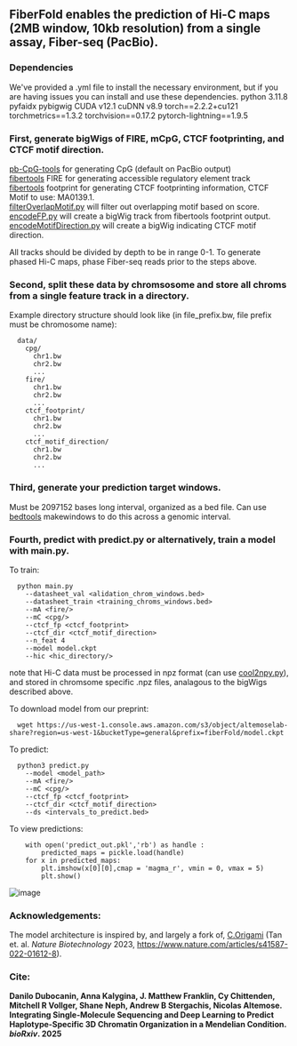 ## FiberFold enables the prediction of Hi-C maps (2MB window, 10kb resolution) from a single assay, Fiber-seq (PacBio).  

### Dependencies

We've provided a .yml file to install the necessary environment, but if you are having issues you can install and use these dependencies.
    python 3.11.8
    pyfaidx
    pybigwig
    CUDA v12.1
    cuDNN v8.9
    torch==2.2.2+cu121
    torchmetrics==1.3.2
    torchvision==0.17.2
    pytorch-lightning==1.9.5

    
### First, generate bigWigs of FIRE, mCpG, CTCF footprinting, and CTCF motif direction.  
  [pb-CpG-tools](https://github.com/PacificBiosciences/pb-CpG-tools) for generating CpG (default on PacBio output)  
  [fibertools](https://github.com/fiberseq/fibertools-rs) FIRE for generating accessible regulatory element track  
  [fibertools](https://github.com/fiberseq/fibertools-rs) footprint for generating CTCF footprinting information, CTCF Motif to use: MA0139.1.  
  [filterOverlapMotif.py](https://github.com/altemoselab/fiberFold/blob/main/misc/filterOverlapMotifs.py) will filter out overlapping motif based on score.  
  [encodeFP.py](https://github.com/altemoselab/fiberFold/blob/main/misc/encodeFP.py) will create a bigWig track from fibertools footprint output.  
  [encodeMotifDirection.py](https://github.com/altemoselab/fiberFold/blob/main/misc/encodeMotifDirection.py) will create a bigWig indicating CTCF motif direction.  

  
  All tracks should be divided by depth to be in range 0-1.
  To generate phased Hi-C maps, phase Fiber-seq reads prior to the steps above.
   
### Second, split these data by chromsosome and store all chroms from a single feature track in a directory.  
  Example directory structure should look like (in file_prefix.bw, file prefix must be chromosome name):  
  
      data/
        cpg/
          chr1.bw
          chr2.bw
          ...
        fire/
          chr1.bw
          chr2.bw
          ...
        ctcf_footprint/
          chr1.bw
          chr2.bw
          ...
        ctcf_motif_direction/
          chr1.bw
          chr2.bw
          ...
            
### Third, generate your prediction target windows.   
  Must be 2097152 bases long interval, organized as a bed file. Can use [bedtools](https://github.com/arq5x/bedtools2) makewindows to do this across a genomic interval.
  
### Fourth, predict with predict.py or alternatively, train a model with main.py.   

  To train:
  
      python main.py 
        --datasheet_val <alidation_chrom_windows.bed>
        --datasheet_train <training_chroms_windows.bed>
        --mA <fire/>
        --mC <cpg/>
        --ctcf_fp <ctcf_footprint>
        --ctcf_dir <ctcf_motif_direction>
        --n_feat 4
        --model model.ckpt
        --hic <hic_directory/>
  note that Hi-C data must be processed in npz format (can use [cool2npy.py](https://github.com/tanjimin/C.Origami/blob/main/src/corigami/preprocessing/cool2npy.py)), and stored in chromsome specific .npz files, analagous to the bigWigs described above.
        
  To download model from our preprint:  

      wget https://us-west-1.console.aws.amazon.com/s3/object/altemoselab-share?region=us-west-1&bucketType=general&prefix=fiberFold/model.ckpt
      
  To predict:   
      
      python3 predict.py 
        --model <model_path> 
        --mA <fire/>
        --mC <cpg/>
        --ctcf_fp <ctcf_footprint>
        --ctcf_dir <ctcf_motif_direction>
        --ds <intervals_to_predict.bed>

To view predictions:
        
        with open('predict_out.pkl','rb') as handle :
            predicted_maps = pickle.load(handle)
        for x in predicted_maps:
            plt.imshow(x[0][0],cmap = 'magma_r', vmin = 0, vmax = 5)
            plt.show() 

![image](https://github.com/user-attachments/assets/7db23e82-644a-473c-bd6e-60b4177c0696)


  
### Acknowledgements:  
The model architecture is inspired by, and largely a fork of, [C.Origami](https://github.com/tanjimin/C.Origami)  (Tan et. al. *Nature Biotechnology* 2023, https://www.nature.com/articles/s41587-022-01612-8).


### Cite:  
**Danilo Dubocanin, Anna Kalygina, J. Matthew Franklin, Cy Chittenden, Mitchell R Vollger, Shane Neph, Andrew B Stergachis, Nicolas Altemose. Integrating Single-Molecule Sequencing and Deep Learning to Predict Haplotype-Specific 3D Chromatin Organization in a Mendelian Condition. *bioRxiv*. 2025**




